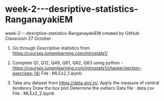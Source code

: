 # week-2---desriptive-statistics-RanganayakiEM
week-2---desriptive-statistics-RanganayakiEM created by GitHub Classroom
27 October

1. Go through Descriptive statistics from https://courses.lumenlearning.com/introstats1/

2. Complete Q1, Q12, Q49, Q61, Q62, Q63 using python - https://courses.lumenlearning.com/introstats1/chapter/section-exercises-14/
    File : MLEx2_1.ipynb
3. Take any dataset from https://data.gov.in/. 
   Apply the measure of central tendency
   Draw the box plot
   Determine the outliers
   Data file : data.csv
   File : MLEx2_2.ipynb
